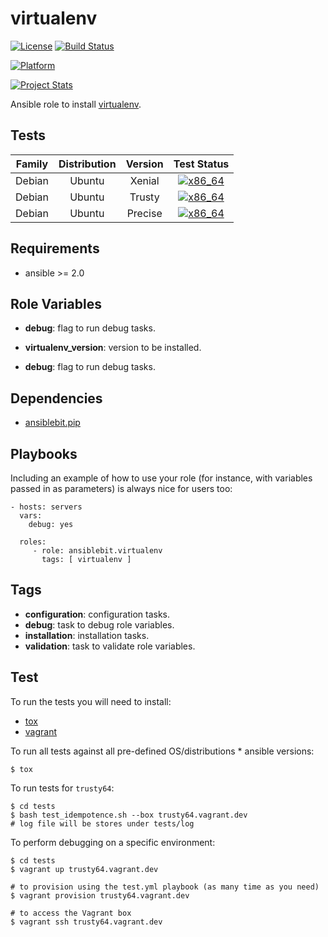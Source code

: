 # virtualenv

[![License](https://img.shields.io/badge/license-New%20BSD-blue.svg?style=flat)](https://raw.githubusercontent.com/ansiblebit/virtualenv/master/LICENSE)
[![Build Status](https://travis-ci.org/ansiblebit/virtualenv.svg?branch=master)](https://travis-ci.org/ansiblebit/virtualenv)

[![Platform](http://img.shields.io/badge/platform-ubuntu-dd4814.svg?style=flat)](#)

[![Project Stats](https://www.openhub.net/p/ansiblebit-virtualenv/widgets/project_thin_badge.gif)](https://www.openhub.net/p/ansiblebit-virtualenv/)

Ansible role to install [virtualenv](https://virtualenv.pypa.io/).



## Tests

| Family | Distribution | Version | Test Status |
|:-:|:-:|:-:|:-:|
| Debian | Ubuntu  | Xenial  | [![x86_64](http://img.shields.io/badge/x86_64-passed-006400.svg?style=flat)](#) |
| Debian | Ubuntu  | Trusty  | [![x86_64](http://img.shields.io/badge/x86_64-passed-006400.svg?style=flat)](#) |
| Debian | Ubuntu  | Precise | [![x86_64](http://img.shields.io/badge/x86_64-passed-006400.svg?style=flat)](#) |



## Requirements

- ansible >= 2.0


## Role Variables

- **debug**: flag to run debug tasks.
- **virtualenv_version**: version to be installed.


- **debug**: flag to run debug tasks.


## Dependencies

- [ansiblebit.pip](https://github.com/ansiblebit/pip)



## Playbooks

Including an example of how to use your role
(for instance, with variables passed in as parameters)
is always nice for users too:

    - hosts: servers
      vars:
        debug: yes
    
      roles:
         - role: ansiblebit.virtualenv
           tags: [ virtualenv ]


## Tags

- **configuration**: configuration tasks.
- **debug**: task to debug role variables.
- **installation**: installation tasks.
- **validation**: task to validate role variables.


## Test

To run the tests you will need to install:

- [tox](https://tox.readthedocs.org/)
- [vagrant](https://www.vagrantup.com/)

To run all tests against all pre-defined OS/distributions * ansible versions:

```
$ tox
```

To run tests for `trusty64`:

```
$ cd tests
$ bash test_idempotence.sh --box trusty64.vagrant.dev
# log file will be stores under tests/log
```

To perform debugging on a specific environment:

```
$ cd tests
$ vagrant up trusty64.vagrant.dev

# to provision using the test.yml playbook (as many time as you need)
$ vagrant provision trusty64.vagrant.dev

# to access the Vagrant box
$ vagrant ssh trusty64.vagrant.dev
```
